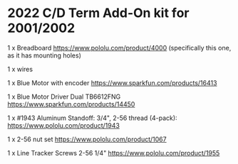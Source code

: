 # 2022 C/D Term Add-On kit for 2001/2002

  1 x Breadboard https://www.pololu.com/product/4000 (specifically this one, as it has mounting holes)
  
  1 x wires
  
  1 x Blue Motor with encoder https://www.sparkfun.com/products/16413
  
  1 x Blue Motor Driver Dual TB6612FNG https://www.sparkfun.com/products/14450
  
  1 x #1943 Aluminum Standoff: 3/4", 2-56 thread (4-pack): https://www.pololu.com/product/1943
  
  1 x 2-56 nut set https://www.pololu.com/product/1067
  
  1 x Line Tracker Screws 2-56 1/4" https://www.pololu.com/product/1955


